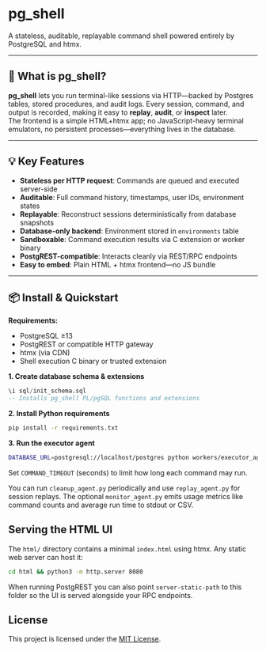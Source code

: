 # pg_shell

A stateless, auditable, replayable command shell powered entirely by PostgreSQL and htmx.

---

## 🚀 What is **pg_shell**?

**pg_shell** lets you run terminal-like sessions via HTTP—backed by Postgres tables, stored procedures, and audit logs. Every session, command, and output is recorded, making it easy to **replay**, **audit**, or **inspect** later.  
The frontend is a simple HTML+htmx app; no JavaScript-heavy terminal emulators, no persistent processes—everything lives in the database.

---

## 💡 Key Features

- **Stateless per HTTP request**: Commands are queued and executed server-side
- **Auditable**: Full command history, timestamps, user IDs, environment states
- **Replayable**: Reconstruct sessions deterministically from database snapshots
- **Database-only backend**: Environment stored in `environments` table
- **Sandboxable**: Command execution results via C extension or worker binary
- **PostgREST-compatible**: Interacts cleanly via REST/RPC endpoints
- **Easy to embed**: Plain HTML + htmx frontend—no JS bundle

---

## 📦 Install & Quickstart

**Requirements:**
- PostgreSQL ≥13
- PostgREST or compatible HTTP gateway
- htmx (via CDN)
- Shell execution C binary or trusted extension

**1. Create database schema & extensions**
```sql
\i sql/init_schema.sql
-- Installs pg_shell PL/pgSQL functions and extensions
```

**2. Install Python requirements**
```bash
pip install -r requirements.txt
```

**3. Run the executor agent**
```bash
DATABASE_URL=postgresql://localhost/postgres python workers/executor_agent.py
```
Set `COMMAND_TIMEOUT` (seconds) to limit how long each command may run.

You can run `cleanup_agent.py` periodically and use `replay_agent.py` for
session replays. The optional `monitor_agent.py` emits usage metrics like
command counts and average run time to stdout or CSV.

## Serving the HTML UI

The `html/` directory contains a minimal `index.html` using htmx. Any
static web server can host it:

```bash
cd html && python3 -m http.server 8080
```

When running PostgREST you can also point `server-static-path` to this
folder so the UI is served alongside your RPC endpoints.

## License

This project is licensed under the [MIT License](LICENSE).

